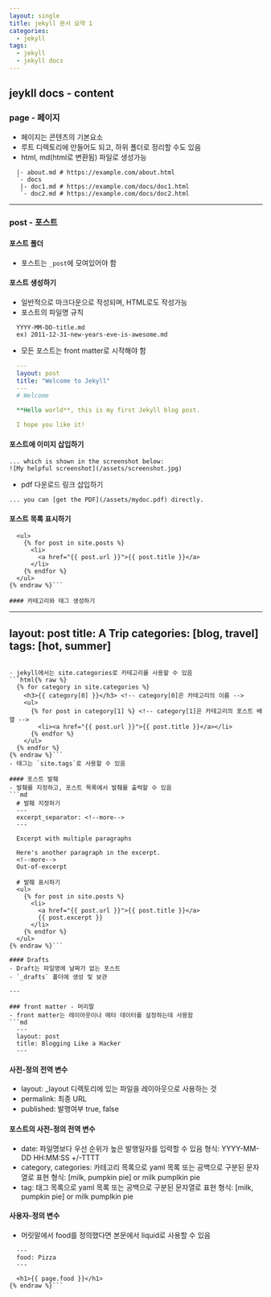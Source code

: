 ```yaml
---
layout: single
title: jekyll 문서 요약 1
categories: 
  - jekyll
tags: 
  - jekyll
  - jekyll docs
---
```

## jeykll docs - content
### page - 페이지
- 페이지는 콘텐츠의 기본요소
- 루트 디렉토리에 만들어도 되고, 하위 폴더로 정리할 수도 있음
- html, md(html로 변환됨) 파일로 생성가능
```
  |- about.md # https://example.com/about.html
  `- docs
   |- doc1.md # https://example.com/docs/doc1.html
   `- doc2.md # https://example.com/docs/doc2.html
```

---

### post - 포스트
#### 포스트 폴더
- 포스트는 `_post`에 모여있어야 함

#### 포스트 생성하기
- 일반적으로 마크다운으로 작성되며, HTML로도 작성가능
- 포스트의 파일명 규칙
```
  YYYY-MM-DD-title.md
  ex) 2011-12-31-new-years-eve-is-awesome.md
```

- 모든 포스트는 front matter로 시작해야 함
```yml
  ---
  layout: post
  title: "Welcome to Jekyll"
  ---
  # Welcome

  **Hello world**, this is my first Jekyll blog post.

  I hope you like it!
```

#### 포스트에 이미지 삽입하기
```
... which is shown in the screenshot below:
![My helpful screenshot](/assets/screenshot.jpg)
```

- pdf 다운로드 링크 삽입하기
```
... you can [get the PDF](/assets/mydoc.pdf) directly.
```

#### 포스트 목록 표시하기
```{% raw %}
  <ul>
    {% for post in site.posts %}
      <li>
        <a href="{{ post.url }}">{{ post.title }}</a>
      </li>
    {% endfor %}
  </ul>
{% endraw %}```

#### 카테고리와 태그 생성하기
```
---
layout: post
title: A Trip
categories: [blog, travel]
tags: [hot, summer]
---
```

- jekyll에서는 site.categories로 카테고리를 사용할 수 있음
```html{% raw %}
  {% for category in site.categories %}
    <h3>{{ category[0] }}</h3> <!-- category[0]은 카테고리의 이름 -->
    <ul>
      {% for post in category[1] %} <!-- category[1]은 카테고리의 포스트 배열 -->
        <li><a href="{{ post.url }}">{{ post.title }}</a></li>
      {% endfor %}
    </ul>
  {% endfor %}
{% endraw %}```
- 태그는 `site.tags`로 사용할 수 있음

#### 포스트 발췌
- 발췌를 지정하고, 포스트 목록에서 발췌를 출력할 수 있음
```md
  # 발췌 지정하기
  ---
  excerpt_separator: <!--more-->
  ---

  Excerpt with multiple paragraphs

  Here's another paragraph in the excerpt.
  <!--more-->
  Out-of-excerpt
```
```html{% raw %}
  # 발췌 표시하기
  <ul>
    {% for post in site.posts %}
      <li>
        <a href="{{ post.url }}">{{ post.title }}</a>
        {{ post.excerpt }}
      </li>
    {% endfor %}
  </ul>
{% endraw %}```

#### Drafts
- Draft는 파일명에 날짜가 없는 포스트
- `_drafts` 폴더에 생성 및 보관

---

### front matter - 머리말
- front matter는 레이아웃이나 메타 데이터를 설정하는데 사용함
```md
  ---
  layout: post
  title: Blogging Like a Hacker
  ---
```
#### 사전-정의 전역 변수
- layout: _layout 디렉토리에 있는 파일을 레이아웃으로 사용하는 것
- permalink: 최종 URL
- published: 발행여부 true, false

#### 포스트의 사전-정의 전역 변수
- date: 파일명보다 우선 순위가 높은 발행일자를 입력할 수 있음
  형식: YYYY-MM-DD HH:MM:SS +/-TTTT
- category, categories: 카테고리 목록으로 yaml 목록 또는 공백으로 구분된 문자열로 표현
  형식: [milk, pumpkin pie] or milk pumplkin pie
- tag: 태그 목록으로 yaml 목록 또는 공백으로 구분된 문자열로 표현
  형식: [milk, pumpkin pie] or milk pumplkin pie

#### 사용자-정의 변수
- 머릿말에서 food를 정의했다면 본문에서 liquid로 사용할 수 있음
```md{% raw %}
  ---
  food: Pizza
  ---

  <h1>{{ page.food }}</h1>
{% endraw %}```
